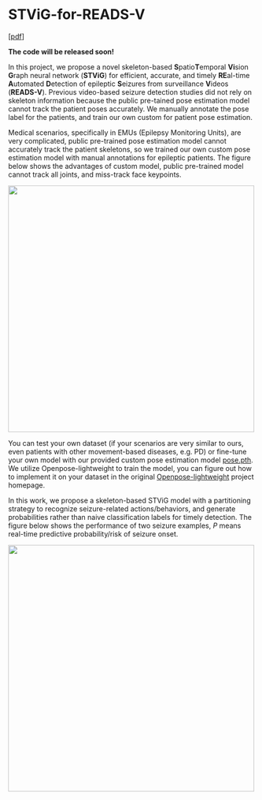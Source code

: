 # STViG-for-READS-V


[[pdf](https://arxiv.org/pdf/2311.14775.pdf)]

**The code will be released soon!**

In this project, we propose a novel skeleton-based **S**patio**T**emporal **Vi**sion **G**raph neural network (**STViG**) for efficient, accurate, and timely **RE**al-time **A**utomated **D**etection of epileptic **S**eizures from surveillance **V**ideos (**READS-V**).
Previous video-based seizure detection studies did not rely on skeleton information because the public pre-tained pose estimation model cannot track the patient poses accurately. We manually annotate the pose label for the patients, and train our own custom for patient pose estimation. 

Medical scenarios, specifically in EMUs  (Epilepsy Monitoring Units), are very complicated, public pre-trained pose estimation model cannot accurately track the patient skeletons, so we trained our own custom pose estimation model with manual annotations for epileptic patients. The figure below shows the advantages of custom model, public pre-trained model cannot track all joints, and miss-track face keypoints.

<img src="https://github.com/xuyankun/STViG-for-READS-V/blob/main/compare.gif" width="500px">

You can test your own dataset (if your scenarios are very similar to ours, even patients with other movement-based diseases, e.g. PD) or fine-tune your own model with our provided custom pose estimation model [pose.pth](https://github.com/xuyankun/STViG-for-READS-V/blob/main/pose.pth). We utilize Openpose-lightweight to train the model, you can figure out how to implement it on your dataset in the original [Openpose-lightweight](https://github.com/Daniil-Osokin/lightweight-human-pose-estimation.pytorch) project homepage. 

In this work, we propose a skeleton-based STViG model with a partitioning strategy to recognize seizure-related actions/behaviors, and generate probabilities rather than naive classification labels for timely detection. The figure below shows the performance of two seizure examples, $P$ means real-time predictive probability/risk of seizure onset.

<img src="https://github.com/xuyankun/STViG-for-READS-V/blob/main/performance.gif" width="500px">




